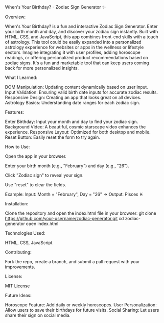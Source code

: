 When's Your Birthday? - Zodiac Sign Generator ✨


Overview:

When's Your Birthday? is a fun and interactive Zodiac Sign Generator. Enter your birth month and day, and discover your zodiac sign instantly. Built with HTML, CSS, and JavaScript, this app combines front-end skills with a touch of astrology.
This tool could be easily expanded into a personalized astrology experience for websites or apps in the wellness or lifestyle sectors. Imagine integrating it with user profiles, adding horoscope readings, or offering personalized product recommendations based on zodiac signs. 
It's a fun and marketable tool that can keep users coming back for more personalized insights.


What I Learned: 

DOM Manipulation: Updating content dynamically based on user input.
Input Validation: Ensuring valid birth date inputs for accurate zodiac results.
Responsive Design: Creating an app that looks great on all devices.
Astrology Basics: Understanding date ranges for each zodiac sign.


Features: 

Enter Birthday: Input your month and day to find your zodiac sign.
Background Video: A beautiful, cosmic starscape video enhances the experience.
Responsive Layout: Optimized for both desktop and mobile.
Reset Button: Easily reset the form to try again.


How to Use:

Open the app in your browser.

Enter your birth month (e.g., "February") and day (e.g., "26").

Click "Zodiac sign" to reveal your sign.

Use "reset" to clear the fields.

Example:
Input: Month = "February", Day = "26" → Output: Pisces ♓


Installation:

Clone the repository and open the index.html file in your browser:
git clone https://github.com/your-username/zodiac-generator.git
cd zodiac-generator
open index.html


Technologies Used:

HTML, CSS, JavaScript


Contributing:

Fork the repo, create a branch, and submit a pull request with your improvements.


License:

MIT License


Future Ideas:

Horoscope Feature: Add daily or weekly horoscopes.
User Personalization: Allow users to save their birthdays for future visits.
Social Sharing: Let users share their sign on social media.
